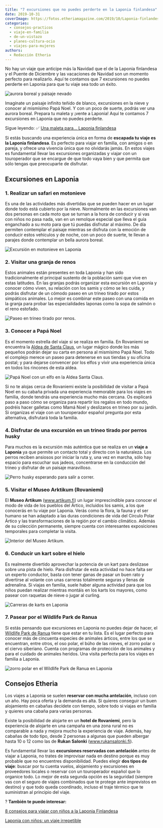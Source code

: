 ```yaml
---
title: "7 excursiones que no puedes perderte en la Laponia finlandesa"
date: 2019-10-31
coverImage: https://fotos.etheriamagazine.com/2019/10/Laponia-finlandesa-aurora-boreal.jpg
categories: 
  - consejos-practicos
  - viaje-en-familia
  - de-un-vistazo
  - planes-cultura-ocio
  - viajes-para-mujeres
authors: 
  - Redacción Etheria
---
```


No hay un viaje que anticipe más la Navidad que el de la Laponia finlandesa y el Puente 
de Diciembre y las vacaciones de Navidad son un momento perfecto para realizarlo. Aquí 
te contamos que 7 excursiones no puedes perderte en Laponia para que tu viaje sea todo 
un éxito. 

![aurora boreal y paisaje nevado](https://fotos.etheriamagazine.com/2019/10/Laponia-Politours-aurora-boreal-900x673.jpg "Aurora boreal en Laponia (© Lucas Marcomini) y paisaje nevado (© Joakim Honkasa)")

Imagínate un paisaje infinito teñido de blanco, excursiones en la nieve y conocer al 
mismísimo Papá Noel. Y con un poco de suerte, podrás ver una aurora boreal. Prepara tu 
maleta y ¡vente a Laponia! Aquí te contamos 7 excursiones en Laponia que no puedes 
perderte. 

Sigue leyendo: ✅ [Una maleta para… Laponia 
finlandesa](https://etheriamagazine.com/2018/09/15/una-maleta-para-laponia-finlandesa/) 

Si estás buscando una experiencia única en forma de **escapada tu viaje es la Laponia 
finlandesa**. Es perfecto para viajar en familia, con amigos o en pareja, y ofrece una 
vivencia única que no olvidarás jamás. En estos viajes es fundamental llevar las 
excursiones organizadas y viajar con un touroperador que se encargue de que todo vaya 
bien y que permita que sólo tengas que preocuparte de disfrutar. 

## Excursiones en Laponia

### 1\. Realizar un safari en motonieve

Es una de las actividades más divertidas que se pueden hacer en un lugar donde todo está 
cubierto por la nieve. Normalmente en las excursiones van dos personas en cada moto que 
se turnan a la hora de conducir y si vas con niños no pasa nada, van en un remolque 
especial que lleva el guía enganchado a su moto para que tú puedas disfrutar al máximo. 
De día permiten contemplar el paisaje mientras se disfruta con la emoción de conducir 
estos vehículos y de noche, con un poco de suerte, te llevan a parajes donde contemplar 
un bella aurora boreal. 

![Excursión en motonieve en Laponia](https://fotos.etheriamagazine.com/2019/10/Laponia-Politours-motonieve-900x600.jpg "Excursión en motonieve.")

### 2\. Visitar una granja de renos

Estos animales están presentes en toda Laponia y han sido tradicionalmente el principal 
sustento de la población sami que vive en estas latitudes. En las granjas podrás 
organizar esta excursión en Laponia y conocer cómo viven, su relación con los samis y 
cómo se les cuida, y podrás disfrutar de un cómodo paseo en un trineo tirado por estos 
simpáticos animales. Lo mejor es combinar este paseo con una comida en la granja para 
probar las especialidades laponas como la sopa de salmón o el reno estofado. 

![Paseo en trineo tirado por renos.](https://fotos.etheriamagazine.com/2019/10/Laponia-Politours-paseo-renos-900x416.jpg "Paseo en trineo tirado por renos. © Judith Prins/© Joao Monteiro)")

### 3\. Conocer a Papá Noel

Es el momento estrella del viaje si se realiza en familia. En Rovaniemi se encuentra la [Aldea 
de Santa Claus](https://santaclausvillage.info/), un lugar mágico donde los más pequeños 
podrán dejar su carta en persona al mismísimo Papá Noel. Todo el complejo merece un 
paseo para detenerse en sus tiendas y su oficina postal; y para dejarse convencer por 
los elfos y vivir una experiencia única en todos los rincones de esta aldea. 

![Papá Noel con un elfo en la Aldea Santa Claus.](https://fotos.etheriamagazine.com/2019/10/Laponia-Politours-aldea-santa-claus-900x600.jpg "Papá Noel con un elfo en la Aldea Santa Claus. © Aldea Santa Claus.")

Si no te alojas cerca de Rovaniemi existe la posibilidad de visitar a Papá Noel en su 
cabaña privada una experiencia memorable para los viajes en familia, donde tendrás una 
experiencia mucho más cercana. Os explicará paso a paso cómo se organiza para repartir 
los regalos en todo mundo, podréis hacer galletas como Mamá Noel y deslizaros en trineo 
por su jardín. Si organizas el viaje con un touroperador español pregunta por esta 
alternativa, disfrutará toda la familia. 

### 4\. Disfrutar de una excursión en un trineo tirado por perros husky

Para muchos es la excursión más auténtica que se realiza en un **viaje a Laponia** ya 
que permite un contacto total y directo con la naturaleza. Los perros reciben ansiosos 
por iniciar la ruta y, una vez en marcha, sólo hay espacio para escuchar sus jadeos, 
concentrarse en la conducción del trineo y disfrutar de un paisaje maravilloso. 

![Perro husky esperando para salir a correr.](https://fotos.etheriamagazine.com/2019/10/Laponia-Politours-perro-husky-900x742.jpg "Perro husky esperando para salir a correr. © Jeremy Stenuit")

### 5\. Visitar el Museo Arktikum (Rovaniemi)

El **Museo Artikum** (www.artikum.fi) un lugar imprescindible para conocer el modo de 
vida de los pueblos del Ártico, incluidos los samis, a los que conocerás en tu viaje por 
Laponia. Verás como la flora, la fauna y el ser humano se han adaptado a las duras 
condiciones de vida del Círculo Polar Ártico y las transformaciones de la región por el 
cambio climático. Además de su colección permanente, siempre cuenta con interesantes 
exposiciones temporales para completar la visita. 

![Interior del Museo Artikum.](https://fotos.etheriamagazine.com/2019/10/laponia-politours-museo-artktikum-900x603.jpg "Interior del © Museo Artikum.")

### 6\. Conducir un kart sobre el hielo

Es realmente divertido aprovechar la potencia de un kart para deslizase sobre una pista 
de hielo. Para disfrutar de esta actividad no hace falta ser un experto conductor, basta 
con tener ganas de pasar un buen rato y divertirse al volante con unas carreras 
totalmente seguras y llenas de adrenalina. Si viajas en familia, suele haber alguna 
actividad para que los niños puedan realizar mientras montáis en los karts los mayores, 
como pasear con raquetas de nieve o jugar al curling. 

![Carreras de karts en Laponia](https://fotos.etheriamagazine.com/2018/04/karts-en-el-hielo-Laponia-e1568538765954.jpg "Carrera de karts sobre hielo. © SG")

### 7\. Pasear por el Wildlife Park de Ranua

Si estás pensando que excursiones en Laponia no puedes dejar de hacer, el [Wildlife Park 
de Ranua](https://english.ranuazoo.com) tiene que estar en tu lista. Es el lugar 
perfecto para conocer más de cincuenta especies de animales árticos, entre los que se 
encuentran, entre otros, el oso polar, el búho de las nieves, el zorro polar o el ciervo 
siberiano. Cuenta con programas de protección de los animales y para el cuidado de 
animales heridos. Una visita perfecta para los viajes en familia a Laponia. 

![zorro polar en el Wildlife Park de Ranua en Laponia](https://fotos.etheriamagazine.com/2019/10/Laponia-Politours-Ranua-wildlife-park-900x600.jpg "El zorro polar es una de las especies que se puede ver el Wildlife Park de Ranua.")

## Consejos Etheria

Los viajes a Laponia se suelen **reservar con mucha antelación**, incluso con un año. 
Hay poca oferta y la demanda es alta. Si quieres conseguir un buen alojamiento en 
cabañas decídete con tiempo, sobre todo si viajas en familia y quieres una cabaña para 
varias personas. 

Existe la posibilidad de alojarte en un **hotel de Rovaniemi**, pero la experiencia de 
alojarte en una campaña en una zona rural no es comparable a nada y mejora mucho la 
experiencia de viaje. Además, hay cabañas de todo tipo, desde 2 personas a algunas que 
pueden albergar hasta 10 o 12 como las de **Rukan Salonki** (www.rukansalonki.fi). 

Es fundamental llevar las **excursiones reservadas con antelación** antes de viajar a 
Laponia, no trates de improvisar nada en destino porque es muy probable que no 
encuentres disponibilidad. Puedes elegir **dos tipos de viaje**: buscar por tu cuenta 
vuelos, alojamiento y excursiones en proveedores locales o reservar con un touroperador 
español que lo organice todo. Lo mejor de esta segunda opción es la seguridad (siempre 
vas con el seguro de viajes combinados que te protege ante imprevistos en destino) y que 
todo queda coordinado, incluso el traje térmico que te suministran al principio del 
viaje. 

? **También te puede interesar:** 

[8 consejos para viajar con niños a la Laponia 
Finlandesa](https://etheriamagazine.com/2018/09/08/8-consejos-para-viajar-a-la-laponia-finlandesa-con-ninos/) 

[Laponia con niños: un viaje 
irrepetible](https://etheriamagazine.com/2018/09/07/viaje-laponia-finlandesa-en-familia/)
